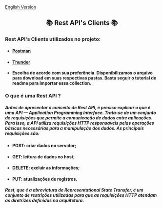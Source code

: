 <a href="https://github.com/Squad-Back-End/reprography-nodejs/edit/master/docs/rest_api_client/README-en.md">English Version</a>

<h2 align="center"> 📚 Rest API's Clients 📚 </h2>

### Rest API's Clients utilizados no projeto:

* #### [Postman](https://github.com/Squad-Back-End/reprography-nodejs/tree/master/docs/rest_api_client/postman)
* #### [Thunder](https://github.com/Squad-Back-End/reprography-nodejs/tree/master/docs/rest_api_client/thunder%20client)

 - **Escolha de acordo com sua preferência. Disponibilizamos o arquivo para download em suas respectivas pastas. Basta seguir o tutorial do readme para importar essa collection.**

### O que é uma Rest API ?

##### Antes de apresentar o conceito de Rest API, é preciso explicar o que é uma API — Application Programming Interface. Trata-se de um conjunto de requisições que permite a comunicação de dados entre aplicações. Para isso, a API utiliza requisições HTTP responsáveis pelas operações básicas necessárias para a manipulação dos dados. As principais requisições são:

* #### POST: criar dados no servidor;
* #### GET: leitura de dados no host;
* #### DELETE: excluir as informações;
* #### PUT: atualizações de registros.

##### Rest, que é a abreviatura de Representational State Transfer, é um conjunto de restrições utilizadas para que as requisições HTTP atendam as diretrizes definidas na arquitetura.


